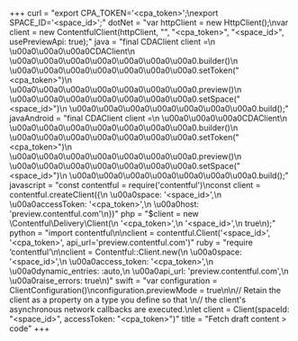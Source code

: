+++
curl = "export CPA_TOKEN='<cpa_token>';\nexport SPACE_ID='<space_id>';"
dotNet = "var httpClient = new HttpClient();\nvar client = new ContentfulClient(httpClient, \"\", \"<cpa_token>\", \"<space_id>\", usePreviewApi: true);"
java = "final CDAClient client =\n \u00a0\u00a0\u00a0CDAClient\n \u00a0\u00a0\u00a0\u00a0\u00a0\u00a0\u00a0.builder()\n \u00a0\u00a0\u00a0\u00a0\u00a0\u00a0\u00a0.setToken(\"<cpa_token>\")\n \u00a0\u00a0\u00a0\u00a0\u00a0\u00a0\u00a0.preview()\n \u00a0\u00a0\u00a0\u00a0\u00a0\u00a0\u00a0.setSpace(\"<space_id>\")\n \u00a0\u00a0\u00a0\u00a0\u00a0\u00a0\u00a0.build();"
javaAndroid = "final CDAClient client =\n \u00a0\u00a0\u00a0CDAClient\n \u00a0\u00a0\u00a0\u00a0\u00a0\u00a0\u00a0.builder()\n \u00a0\u00a0\u00a0\u00a0\u00a0\u00a0\u00a0.setToken(\"<cpa_token>\")\n \u00a0\u00a0\u00a0\u00a0\u00a0\u00a0\u00a0.preview()\n \u00a0\u00a0\u00a0\u00a0\u00a0\u00a0\u00a0.setSpace(\"<space_id>\")\n \u00a0\u00a0\u00a0\u00a0\u00a0\u00a0\u00a0.build();"
javascript = "const contentful = require('contentful')\nconst client = contentful.createClient({\n \u00a0space: '<space_id>',\n \u00a0accessToken: '<cpa_token>',\n \u00a0host: 'preview.contentful.com'\n})"
php = "$client = new \\Contentful\\Delivery\\Client(\n    '<cpa_token>',\n    '<space_id>',\n    true\n);"
python = "import contentful\n\nclient = contentful.Client('<space_id>', '<cpa_token>', api_url='preview.contentful.com')"
ruby = "require ‘contentful’\n\nclient = Contentful::Client.new(\n \u00a0space: '<space_id>',\n \u00a0access_token: '<cpa_token>',\n \u00a0dynamic_entries: :auto,\n \u00a0api_url: 'preview.contentful.com',\n \u00a0raise_errors: true\n)"
swift = "var configuration = ClientConfiguration()\nconfiguration.previewMode = true\n\n// Retain the client as a property on a type you define so that \n// the client's asynchronous network callbacks are executed.\nlet client = Client(spaceId: \"<space_id>\", accessToken: \"<cpa_token>\")"
title = "Fetch draft content > code"
+++
